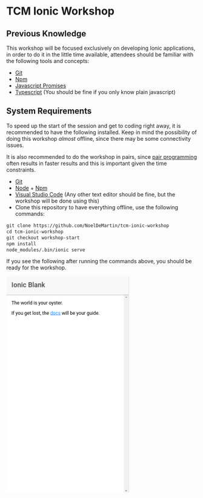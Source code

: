 # TCM Ionic Workshop #

## Previous Knowledge

This workshop will be focused exclusively on developing Ionic applications, in order to do it in the little time available, attendees should be familiar with the following tools and concepts:

- [Git](https://git-scm.com/)
- [Npm](https://www.npmjs.com/)
- [Javascript Promises](https://developer.mozilla.org/en-US/docs/Web/JavaScript/Reference/Global_Objects/Promise)
- [Typescript](https://www.typescriptlang.org/) (You should be fine if you only know plain javascript)

## System Requirements

To speed up the start of the session and get to coding right away, it is recommended to have the following installed. Keep in mind the possibility of doing this workshop *almost* offline, since there may be some connectivity issues.

It is also recommended to do the workshop in pairs, since [pair programming](https://en.wikipedia.org/wiki/Pair_programming) often results in faster results and this is important given the time constraints.

- [Git](https://git-scm.com/downloads)
- [Node](https://nodejs.org/en/download/package-manager/#debian-and-ubuntu-based-linux-distributions) + [Npm](https://docs.npmjs.com/getting-started/installing-node)
- [Visual Studio Code](https://code.visualstudio.com/) (Any other text editor should be fine, but the workshop will be done using this)
- Clone this repository to have everything offline, use the following commands:

```
git clone https://github.com/NoelDeMartin/tcm-ionic-workshop
cd tcm-ionic-workshop
git checkout workshop-start
npm install
node_modules/.bin/ionic serve
```

If you see the following after running the commands above, you should be ready for the workshop.

![Ionic Blank Screenshot](ionic-blank.png "Ionic Blank Application")
